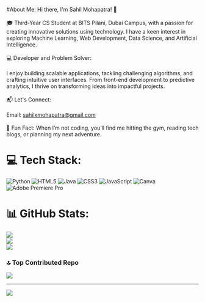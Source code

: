 #About Me:
Hi there, I'm Sahil Mohapatra! 👋<br><br>🎓 Third-Year CS Student at BITS Pilani, Dubai Campus, with a passion for creating innovative solutions using technology. I have a keen interest in exploring Machine Learning, Web Development, Data Science, and Artificial Intelligence.<br><br>💻 Developer and Problem Solver: <br><br> I enjoy building scalable applications, tackling challenging algorithms, and crafting intuitive user interfaces. From front-end development to predictive analytics, I thrive on transforming ideas into impactful projects.<br><br>📬 Let's Connect:<br><br>Email: sahilxmohapatra@gmail.com <br><br> 🌱 Fun Fact: When I’m not coding, you’ll find me hitting the gym, reading tech blogs, or planning my next adventure.

# 💻 Tech Stack:
![Python](https://img.shields.io/badge/python-3670A0?style=for-the-badge&logo=python&logoColor=ffdd54) ![HTML5](https://img.shields.io/badge/html5-%23E34F26.svg?style=for-the-badge&logo=html5&logoColor=white) ![Java](https://img.shields.io/badge/java-%23ED8B00.svg?style=for-the-badge&logo=openjdk&logoColor=white) ![CSS3](https://img.shields.io/badge/css3-%231572B6.svg?style=for-the-badge&logo=css3&logoColor=white) ![JavaScript](https://img.shields.io/badge/javascript-%23323330.svg?style=for-the-badge&logo=javascript&logoColor=%23F7DF1E) ![Canva](https://img.shields.io/badge/Canva-%2300C4CC.svg?style=for-the-badge&logo=Canva&logoColor=white) ![Adobe Premiere Pro](https://img.shields.io/badge/Adobe%20Premiere%20Pro-9999FF.svg?style=for-the-badge&logo=Adobe%20Premiere%20Pro&logoColor=white)
# 📊 GitHub Stats:
![](https://github-readme-stats.vercel.app/api?username=MoSahil147&theme=monokai&hide_border=false&include_all_commits=false&count_private=false)<br/>
![](https://github-readme-streak-stats.herokuapp.com/?user=MoSahil147&theme=monokai&hide_border=false)<br/>
![](https://github-readme-stats.vercel.app/api/top-langs/?username=MoSahil147&theme=monokai&hide_border=false&include_all_commits=false&count_private=false&layout=compact)

### 🔝 Top Contributed Repo
![](https://github-contributor-stats.vercel.app/api?username=MoSahil147&limit=5&theme=radical&combine_all_yearly_contributions=true)

---
[![](https://visitcount.itsvg.in/api?id=MoSahil147&icon=2&color=0)](https://visitcount.itsvg.in)

<!-- Proudly created with GPRM ( https://gprm.itsvg.in ) -->
